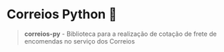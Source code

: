 # Correios Python 🚚

> **correios-py** - Biblioteca para a realização de cotação de frete de encomendas no serviço dos Correios
